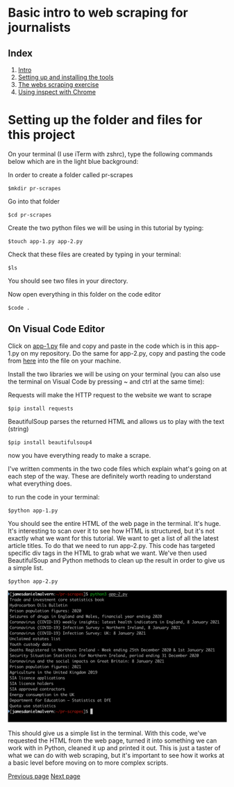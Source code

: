 # Basic intro to web scraping for journalists

## Index
  1. [Intro](https://github.com/jdm79/basic-bs4/blob/main/1-web-scraping-intro.md)
  2. [Setting up and installing the tools](https://github.com/jdm79/basic-bs4/blob/main/2-web-scraping-set-up.md)
  3. [The webs scraping exercise](https://github.com/jdm79/basic-bs4/blob/main/3-web-scraping-exercise-1.md)
  4. [Using inspect with Chrome](https://github.com/jdm79/basic-bs4/blob/main/4-web-scraping-using-inspect.md)

# Setting up the folder and files for this project

On your terminal (I use iTerm with zshrc), type the following commands below which are in the light blue background:

In order to create a folder called pr-scrapes
```
$mkdir pr-scrapes
```

Go into that folder
```
$cd pr-scrapes
```

Create the two python files we will be using in this tutorial by typing:
```
$touch app-1.py app-2.py
```

Check that these files are created by typing in your terminal:
```
$ls
```

You should see two files in your directory.


Now open everything in this folder on the code editor
```
$code .
```

## On Visual Code Editor 

Click on [app-1.py](https://github.com/jdm79/basic-bs4/blob/main/app-1.py) file and copy and paste in the code which is in this app-1.py on my repository. Do the same for app-2.py, copy and pasting the code from [here](https://github.com/jdm79/basic-bs4/blob/main/app-2.py) into the file on your machine.


Install the two libraries we will be using on your terminal (you can also use the terminal on Visual Code by pressing ~ and ctrl at the same time):

Requests will make the HTTP request to the website we want to scrape
```
$pip install requests
```

BeautifulSoup parses the returned HTML and allows us to play with the text (string)
```
$pip install beautifulsoup4
```

now you have everything ready to make a scrape.

I've written comments in the two code files which explain what's going on at each step of the way. These are definitely worth reading to understand what everything does.

to run the code in your terminal:

```
$python app-1.py
```

You should see the entire HTML of the web page in the terminal. It's huge. It's interesting to scan over it to see how HTML is structured, but it's not exactly what we want for this tutorial. We want to get a list of all the latest article titles. To do that we need to run app-2.py. This code has targeted specific div tags in the HTML to grab what we want. We've then used BeautifulSoup and Python methods to clean up the result in order to give us a simple list.

```
$python app-2.py
```
![alt text](https://github.com/jdm79/basic-bs4/blob/main/img/list-titles.png?raw=true)


This should give us a simple list in the terminal. With this code, we've requested the HTML from the web page, turned it into something we can work with in Python, cleaned it up and printed it out. This is just a taster of what we can do with web scraping, but it's important to see how it works at a basic level before moving on to more complex scripts.


[Previous page](https://github.com/jdm79/basic-bs4/blob/main/2-web-scraping-set-up.md)   [Next page](https://github.com/jdm79/basic-bs4/blob/main/4-web-scraping-using-inspect.md)